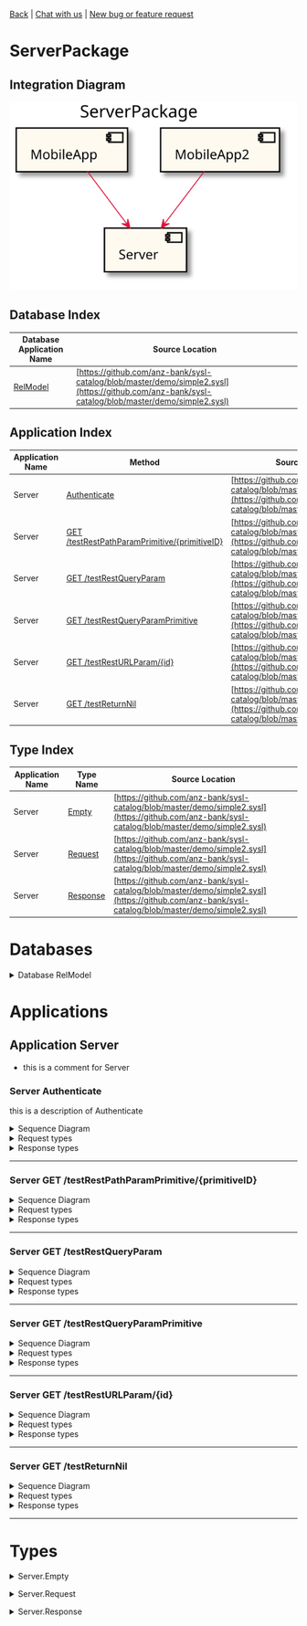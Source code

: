 

[Back](../README.md) | [Chat with us](https://anzoss.slack.com/messages/sysl-catalog/) | [New bug or feature request](https://github.com/anz-bank/sysl-catalog/issues/new)


# ServerPackage

## Integration Diagram
![](integration.svg)








## Database Index
| Database Application Name  | Source Location |
----|----
[RelModel](#Database-RelModel) | [https://github.com/anz-bank/sysl-catalog/blob/master/demo/simple2.sysl](https://github.com/anz-bank/sysl-catalog/blob/master/demo/simple2.sysl)|  


## Application Index
| Application Name | Method | Source Location |
----|----|----
Server | [Authenticate](#Server-Authenticate) | [https://github.com/anz-bank/sysl-catalog/blob/master/demo/simple2.sysl](https://github.com/anz-bank/sysl-catalog/blob/master/demo/simple2.sysl)|  
Server | [GET /testRestPathParamPrimitive/{primitiveID}](#Server-GETtestRestPathParamPrimitive{primitiveID}) | [https://github.com/anz-bank/sysl-catalog/blob/master/demo/simple2.sysl](https://github.com/anz-bank/sysl-catalog/blob/master/demo/simple2.sysl)|  
Server | [GET /testRestQueryParam](#Server-GETtestRestQueryParam) | [https://github.com/anz-bank/sysl-catalog/blob/master/demo/simple2.sysl](https://github.com/anz-bank/sysl-catalog/blob/master/demo/simple2.sysl)|  
Server | [GET /testRestQueryParamPrimitive](#Server-GETtestRestQueryParamPrimitive) | [https://github.com/anz-bank/sysl-catalog/blob/master/demo/simple2.sysl](https://github.com/anz-bank/sysl-catalog/blob/master/demo/simple2.sysl)|  
Server | [GET /testRestURLParam/{id}](#Server-GETtestRestURLParam{id}) | [https://github.com/anz-bank/sysl-catalog/blob/master/demo/simple2.sysl](https://github.com/anz-bank/sysl-catalog/blob/master/demo/simple2.sysl)|  
Server | [GET /testReturnNil](#Server-GETtestReturnNil) | [https://github.com/anz-bank/sysl-catalog/blob/master/demo/simple2.sysl](https://github.com/anz-bank/sysl-catalog/blob/master/demo/simple2.sysl)|  

## Type Index


| Application Name | Type Name | Source Location |
|----|----|----|
| Server | [Empty](#Server.Empty) | [https://github.com/anz-bank/sysl-catalog/blob/master/demo/simple2.sysl](https://github.com/anz-bank/sysl-catalog/blob/master/demo/simple2.sysl)|
| Server | [Request](#Server.Request) | [https://github.com/anz-bank/sysl-catalog/blob/master/demo/simple2.sysl](https://github.com/anz-bank/sysl-catalog/blob/master/demo/simple2.sysl)|
| Server | [Response](#Server.Response) | [https://github.com/anz-bank/sysl-catalog/blob/master/demo/simple2.sysl](https://github.com/anz-bank/sysl-catalog/blob/master/demo/simple2.sysl)|





# Databases



<details>
<summary>Database RelModel</summary>


![](RelModel/types.svg)
</details>




# Applications







## Application Server



- this is a comment for Server










### <a name=Server-Authenticate></a>Server Authenticate
this is a description of Authenticate

<details>
<summary>Sequence Diagram</summary>

![](Server/authenticate.svg)
</details>

<details>
<summary>Request types</summary>







![](Server/request.svg)



</details>

<details>
<summary>Response types</summary>






![](Server/response.svg)




</details>

---





### <a name=Server-GETtestRestPathParamPrimitive{primitiveID}></a>Server GET /testRestPathParamPrimitive/{primitiveID}


<details>
<summary>Sequence Diagram</summary>

![](Server/gettestrestpathparamprimitive{primitiveid}.svg)
</details>

<details>
<summary>Request types</summary>










#### Path Parameter

![](primitive/stringsimple.svg)



</details>

<details>
<summary>Response types</summary>






![](Server/response.svg)




</details>

---





### <a name=Server-GETtestRestQueryParam></a>Server GET /testRestQueryParam


<details>
<summary>Sequence Diagram</summary>

![](Server/gettestrestqueryparam.svg)
</details>

<details>
<summary>Request types</summary>



<span style="color:grey">No Request types</span>










#### Query Parameter

![](Server/request.svg)



#### Query Parameter

![](Server/request.svg)

</details>

<details>
<summary>Response types</summary>






![](Server/response.svg)




</details>

---





### <a name=Server-GETtestRestQueryParamPrimitive></a>Server GET /testRestQueryParamPrimitive


<details>
<summary>Sequence Diagram</summary>

![](Server/gettestrestqueryparamprimitive.svg)
</details>

<details>
<summary>Request types</summary>



<span style="color:grey">No Request types</span>










#### Query Parameter

![](primitive/stringsimple.svg)

</details>

<details>
<summary>Response types</summary>






![](Server/response.svg)




</details>

---





### <a name=Server-GETtestRestURLParam{id}></a>Server GET /testRestURLParam/{id}


<details>
<summary>Sequence Diagram</summary>

![](Server/gettestresturlparam{id}.svg)
</details>

<details>
<summary>Request types</summary>










#### Path Parameter

![](Server/request.svg)



</details>

<details>
<summary>Response types</summary>






![](Server/response.svg)




</details>

---





### <a name=Server-GETtestReturnNil></a>Server GET /testReturnNil


<details>
<summary>Sequence Diagram</summary>

![](Server/gettestreturnnil.svg)
</details>

<details>
<summary>Request types</summary>



<span style="color:grey">No Request types</span>







</details>

<details>
<summary>Response types</summary>





<span style="color:grey">No Response Types</span>

</details>

---




# Types










<a name=Server.Empty></a><details>
<summary>Server.Empty</summary>

### Server.Empty

- Empty Empty Empty

![](Server/emptysimple.svg)

[Full Diagram](Server/empty.svg)

#### Fields




<span style="color:grey">No Fields</span>


</details>

<a name=Server.Request></a><details>
<summary>Server.Request</summary>

### Server.Request

- Request Request Request

![](Server/requestsimple.svg)

[Full Diagram](Server/request.svg)

#### Fields

| Field name | Type | Description |
|----|----|----|
| query | sequence of Response | |



</details>

<a name=Server.Response></a><details>
<summary>Server.Response</summary>

### Server.Response

- Response Response Response

![](Server/responsesimple.svg)

[Full Diagram](Server/response.svg)

#### Fields

| Field name | Type | Description |
|----|----|----|
| balance | MegaDatabase.Empty | |
| query | MegaDatabase.Money | |



</details>



<div class="footer">

